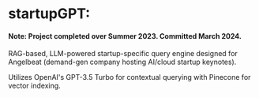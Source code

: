 <h1>startupGPT: </h1>
<h4>Note: Project completed over Summer 2023. Committed March 2024.</h4>
<p> RAG-based, LLM-powered startup-specific query engine designed for Angelbeat (demand-gen company hosting AI/cloud startup keynotes). </p>
<p> Utilizes OpenAI's GPT-3.5 Turbo for contextual querying with Pinecone for vector indexing. </p>
